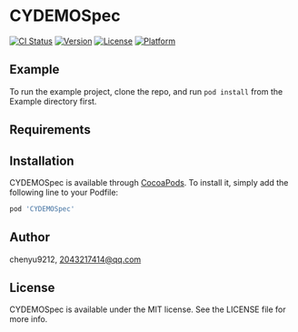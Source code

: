 
# CYDEMOSpec

[![CI Status](https://img.shields.io/travis/chenyu9212/CYDEMOSpec.svg?style=flat)](https://travis-ci.org/chenyu9212/CYDEMOSpec)
[![Version](https://img.shields.io/cocoapods/v/CYDEMOSpec.svg?style=flat)](https://cocoapods.org/pods/CYDEMOSpec)
[![License](https://img.shields.io/cocoapods/l/CYDEMOSpec.svg?style=flat)](https://cocoapods.org/pods/CYDEMOSpec)
[![Platform](https://img.shields.io/cocoapods/p/CYDEMOSpec.svg?style=flat)](https://cocoapods.org/pods/CYDEMOSpec)

## Example

To run the example project, clone the repo, and run `pod install` from the Example directory first.

## Requirements

## Installation

CYDEMOSpec is available through [CocoaPods](https://cocoapods.org). To install
it, simply add the following line to your Podfile:

```ruby
pod 'CYDEMOSpec'
```

## Author

chenyu9212, 2043217414@qq.com

## License

CYDEMOSpec is available under the MIT license. See the LICENSE file for more info.

